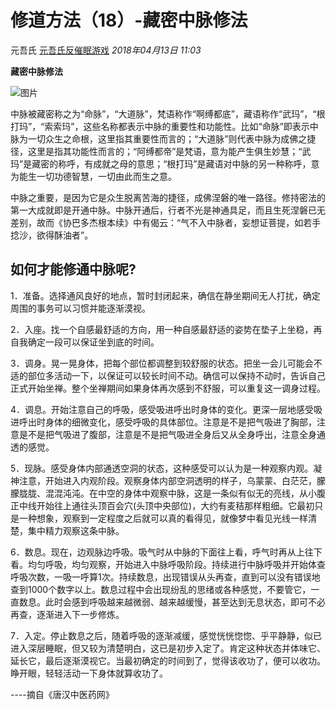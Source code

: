 # 修道方法（18）-藏密中脉修法

元吾氏 [元吾氏反催眠游戏](javascript:void(0);) *2018年04月13日 11:03*

**藏密中脉修法**





![图片](https://mmbiz.qpic.cn/mmbiz/baVxVzY2FC13Fa6A6GRvoKRltDWUXhJKlVib5RnLicaApwxB0ggTyoWyLHKribx8SgfN29ZftA4HbMhuqTHH1L4bw/640?wx_fmt=jpeg&wxfrom=13&tp=wxpic)





中脉被藏密称之为“命脉”，“大道脉”，梵语称作“啊缚都底”，藏语称作“武玛”，“根打玛”，“索索玛”，这些名称都表示中脉的重要性和功能性。比如“命脉”即表示中脉为一切众生之命根，这里指其重要性而言的；“大道脉”则代表中脉为成佛之捷径，这里是指其功能性而言的；“阿缚都帝”是梵语，意为能产生俱生妙慧；“武玛”是藏密的称呼，有成就之母的意思；“根打玛”是藏语对中脉的另一种称呼，意为能生一切功德智慧，一切由此而生之意。

中脉之重要，是因为它是众生脱离苦海的捷径，成佛涅磐的唯一路径。修持密法的第一大成就即是开通中脉。中脉开通后，行者不光是神通具足，而且生死涅磐已无差别，故而《协巴多杰根本续》中有偈云：“气不入中脉者，妄想证菩提，如若手捻沙，欲得酥油者”。



## 如何才能修通中脉呢?



1．准备。选择通风良好的地点，暂时封闭起来，确信在静坐期间无人打扰，确定周围的事务可以习惯并能逐渐漠视。



2．入座。找一个自感最舒适的方向，用一种自感最舒适的姿势在垫子上坐稳，再自我确定一段可以保证坐到底的时间。



3．调身。晃一晃身体，把每个部位都调整到较舒服的状态。把坐一会儿可能会不适的部位多活动一下，以保证可以较长时间不动。确信可以保持不动时，告诉自己正式开始坐禅。整个坐禅期间如果身体再次感到不舒服，可以重复这一调身过程。



4．调息。开始注意自己的呼吸，感受吸进呼出时身体的变化。更深一层地感受吸进呼出时身体的细微变化，感受呼吸的具体部位。注意是不是把气吸进了胸部，注意是不是把气吸进了腹部，注意是不是把气吸进全身后又从全身呼出，注意全身通透的感觉。



5．现脉。感受身体内部通透空洞的状态，这种感受可以认为是一种观察内观。凝神注意，开始进入内观阶段。观察身体内部空洞透明的样子，乌蒙蒙、白茫茫，朦朦胧胧、混混沌沌。在中空的身体中观察中脉，这是一条似有似无的亮线，从小腹正中线开始往上通往头顶百会穴(头顶中央部位)，大约有麦秸那样粗细。它最初只是一种想象，观察到一定程度之后就可以真的看得见，就像梦中看见光线一样清楚，集中精力观察这条中脉。



6．数息。现在，边观脉边呼吸。吸气时从中脉的下面往上看，呼气时再从上往下看。均匀呼吸，均匀观察，开始进入中脉呼吸阶段。持续进行中脉呼吸并开始体查呼吸次数，一吸一呼算1次。持续数息，出现错误从头再查，直到可以没有错误地查到1000个数字以上。数息过程中会出现纷乱的思绪或各种感觉，不要管它，一直数息。此时会感到呼吸越来越微弱、越来越缓慢，甚至达到无息状态，即可不必再查，逐渐进入下一步修炼。



7．入定。停止数息之后，随着呼吸的逐渐减缓，感觉恍恍惚惚、乎平静静，似已进入深层睡眠，但又较为清楚明白，这已是初步入定了。肯定这种状态并体味它、延长它，最后逐渐漠视它。当最初确定的时间到了，觉得该收功了，便可以收功。睁开眼，轻轻活动一下身体就算收功了。

----摘自《唐汉中医药网》 